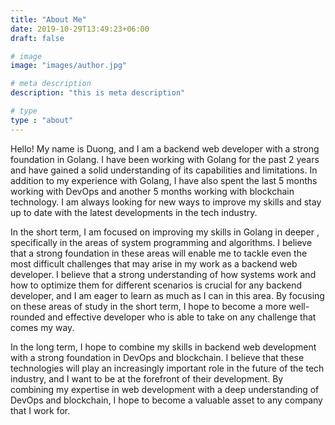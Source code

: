 ```yaml
---
title: "About Me"
date: 2019-10-29T13:49:23+06:00
draft: false

# image
image: "images/author.jpg"

# meta description
description: "this is meta description"

# type
type : "about"
---
```


Hello! My name is Duong, and I am a backend web developer with a strong foundation in Golang. I have been working with Golang for the past 2 years and have gained a solid understanding of its capabilities and limitations. In addition to my experience with Golang, I have also spent the last 5 months working with DevOps and another 5 months working with blockchain technology. I am always looking for new ways to improve my skills and stay up to date with the latest developments in the tech industry.

In the short term, I am focused on improving my skills in Golang in deeper , specifically in the areas of system programming and algorithms. I believe that a strong foundation in these areas will enable me to tackle even the most difficult challenges that may arise in my work as a backend web developer.  I believe that a strong understanding of how systems work and how to optimize them for different scenarios is crucial for any backend developer, and I am eager to learn as much as I can in this area. By focusing on these areas of study in the short term, I hope to become a more well-rounded and effective developer who is able to take on any challenge that comes my way.

In the long term, I hope to combine my skills in backend web development with a strong foundation in DevOps and blockchain. I believe that these technologies will play an increasingly important role in the future of the tech industry, and I want to be at the forefront of their development. By combining my expertise in web development with a deep understanding of DevOps and blockchain, I hope to become a valuable asset to any company that I work for.
